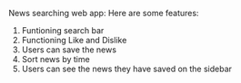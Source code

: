 News searching web app:
Here are some features:
1. Funtioning search bar
2. Functioning Like and Dislike
3. Users can save the news
4. Sort news by time
5. Users can see the news they have saved on the sidebar